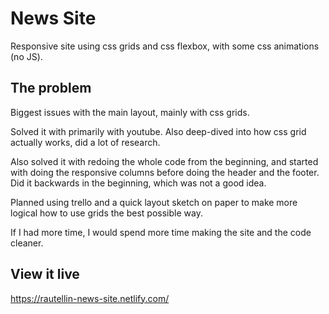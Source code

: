 # News Site

Responsive site using css grids and css flexbox, with some css animations (no JS).

## The problem

Biggest issues with the main layout, mainly with css grids.

Solved it with primarily with youtube. Also deep-dived into how css grid actually works, did a lot of research. 

Also solved it with redoing the whole code from the beginning, and started with doing the responsive columns before doing the header and the footer. Did it backwards in the beginning, which was not a good idea.

Planned using trello and a quick layout sketch on paper to make more logical how to use grids the best possible way.

If I had more time, I would spend more time making the site and the code cleaner.

## View it live
https://rautellin-news-site.netlify.com/
